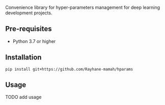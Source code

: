 Convenience library for hyper-parameters management for deep learning development projects.
 
## Pre-requisites

- Python 3.7 or higher

## Installation

```
pip install git+https://github.com/Rayhane-mamah/hparams
```

## Usage

TODO add usage